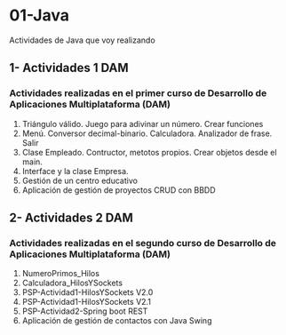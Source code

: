 # 01-Java
Actividades de Java que voy realizando

## 1- Actividades 1 DAM
### Actividades realizadas en el primer curso de Desarrollo de Aplicaciones Multiplataforma (DAM)

1. Triángulo válido. Juego para adivinar un número. Crear funciones
2. Menú. Conversor decimal-binario. Calculadora. Analizador de frase. Salir
3. Clase Empleado. Contructor, metotos propios. Crear objetos desde el main.
4. Interface y la clase Empresa.
5. Gestión de un centro educativo
6. Aplicación de gestión de proyectos CRUD con BBDD

## 2- Actividades 2 DAM
### Actividades realizadas en el segundo curso de Desarrollo de Aplicaciones Multiplataforma (DAM)

1. NumeroPrimos_Hilos
2. Calculadora_HilosYSockets
3. PSP-Actividad1-HilosYSockets V2.0
4. PSP-Actividad1-HilosYSockets V2.1
5. PSP-Actividad2-Spring boot REST
6. Aplicación de gestión de contactos con Java Swing
